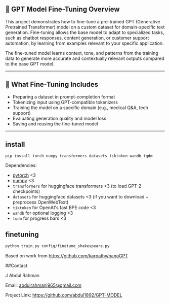 ## 🤖 GPT Model Fine-Tuning Overview

This project demonstrates how to fine-tune a pre-trained GPT (Generative Pretrained Transformer) model on a custom dataset for domain-specific text generation. Fine-tuning allows the base model to adapt to specialized tasks, such as chatbot responses, content generation, or customer support automation, by learning from examples relevant to your specific application.

The fine-tuned model learns context, tone, and patterns from the training data to generate more accurate and contextually relevant outputs compared to the base GPT model.

---

## 🔧 What Fine-Tuning Includes

- Preparing a dataset in prompt-completion format
- Tokenizing input using GPT-compatible tokenizers
- Training the model on a specific domain (e.g., medical Q&A, tech support)
- Evaluating generation quality and model loss
- Saving and reusing the fine-tuned model

---


## install

```
pip install torch numpy transformers datasets tiktoken wandb tqdm
```

Dependencies:

- [pytorch](https://pytorch.org) <3
- [numpy](https://numpy.org/install/) <3
-  `transformers` for huggingface transformers <3 (to load GPT-2 checkpoints)
-  `datasets` for huggingface datasets <3 (if you want to download + preprocess OpenWebText)
-  `tiktoken` for OpenAI's fast BPE code <3
-  `wandb` for optional logging <3
-  `tqdm` for progress bars <3






























## finetuning



```sh
python train.py config/finetune_shakespeare.py
```










Based on work from https://github.com/karpathy/nanoGPT

##Contact

J Abdul Rahman

Email: abdulrahmanj965@gmail.com

Project Link: https://github.com/abdul1892/GPT-MODEL





